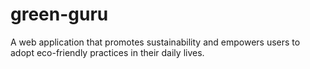 # green-guru
A web application that promotes sustainability and empowers users to adopt eco-friendly practices in their daily lives.

